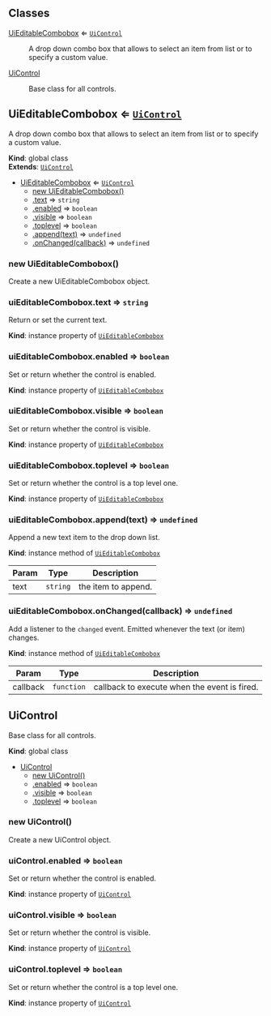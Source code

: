 ## Classes

<dl>
<dt><a href="#UiEditableCombobox">UiEditableCombobox</a> ⇐ <code><a href="#UiControl">UiControl</a></code></dt>
<dd><p>A drop down combo box that allows to select an item from list or to specify a custom
value.</p>
</dd>
<dt><a href="#UiControl">UiControl</a></dt>
<dd><p>Base class for all controls.</p>
</dd>
</dl>

<a name="UiEditableCombobox"></a>

## UiEditableCombobox ⇐ [<code>UiControl</code>](#UiControl)
A drop down combo box that allows to select an item from list or to specify a custom
value.

**Kind**: global class  
**Extends**: [<code>UiControl</code>](#UiControl)  

* [UiEditableCombobox](#UiEditableCombobox) ⇐ [<code>UiControl</code>](#UiControl)
    * [new UiEditableCombobox()](#new_UiEditableCombobox_new)
    * [.text](#UiEditableCombobox+text) ⇒ <code>string</code>
    * [.enabled](#UiControl+enabled) ⇒ <code>boolean</code>
    * [.visible](#UiControl+visible) ⇒ <code>boolean</code>
    * [.toplevel](#UiControl+toplevel) ⇒ <code>boolean</code>
    * [.append(text)](#UiEditableCombobox+append) ⇒ <code>undefined</code>
    * [.onChanged(callback)](#UiEditableCombobox+onChanged) ⇒ <code>undefined</code>

<a name="new_UiEditableCombobox_new"></a>

### new UiEditableCombobox()
Create a new UiEditableCombobox object.

<a name="UiEditableCombobox+text"></a>

### uiEditableCombobox.text ⇒ <code>string</code>
Return or set the current text.

**Kind**: instance property of [<code>UiEditableCombobox</code>](#UiEditableCombobox)  
<a name="UiControl+enabled"></a>

### uiEditableCombobox.enabled ⇒ <code>boolean</code>
Set or return whether the control is enabled.

**Kind**: instance property of [<code>UiEditableCombobox</code>](#UiEditableCombobox)  
<a name="UiControl+visible"></a>

### uiEditableCombobox.visible ⇒ <code>boolean</code>
Set or return whether the control is visible.

**Kind**: instance property of [<code>UiEditableCombobox</code>](#UiEditableCombobox)  
<a name="UiControl+toplevel"></a>

### uiEditableCombobox.toplevel ⇒ <code>boolean</code>
Set or return whether the control is a top level one.

**Kind**: instance property of [<code>UiEditableCombobox</code>](#UiEditableCombobox)  
<a name="UiEditableCombobox+append"></a>

### uiEditableCombobox.append(text) ⇒ <code>undefined</code>
Append a new text item to the drop down list.

**Kind**: instance method of [<code>UiEditableCombobox</code>](#UiEditableCombobox)  

| Param | Type | Description |
| --- | --- | --- |
| text | <code>string</code> | the item to append. |

<a name="UiEditableCombobox+onChanged"></a>

### uiEditableCombobox.onChanged(callback) ⇒ <code>undefined</code>
Add a listener to the `changed` event. Emitted whenever the text (or item) changes.

**Kind**: instance method of [<code>UiEditableCombobox</code>](#UiEditableCombobox)  

| Param | Type | Description |
| --- | --- | --- |
| callback | <code>function</code> | callback to execute when the event is fired. |

<a name="UiControl"></a>

## UiControl
Base class for all controls.

**Kind**: global class  

* [UiControl](#UiControl)
    * [new UiControl()](#new_UiControl_new)
    * [.enabled](#UiControl+enabled) ⇒ <code>boolean</code>
    * [.visible](#UiControl+visible) ⇒ <code>boolean</code>
    * [.toplevel](#UiControl+toplevel) ⇒ <code>boolean</code>

<a name="new_UiControl_new"></a>

### new UiControl()
Create a new UiControl object.

<a name="UiControl+enabled"></a>

### uiControl.enabled ⇒ <code>boolean</code>
Set or return whether the control is enabled.

**Kind**: instance property of [<code>UiControl</code>](#UiControl)  
<a name="UiControl+visible"></a>

### uiControl.visible ⇒ <code>boolean</code>
Set or return whether the control is visible.

**Kind**: instance property of [<code>UiControl</code>](#UiControl)  
<a name="UiControl+toplevel"></a>

### uiControl.toplevel ⇒ <code>boolean</code>
Set or return whether the control is a top level one.

**Kind**: instance property of [<code>UiControl</code>](#UiControl)  

